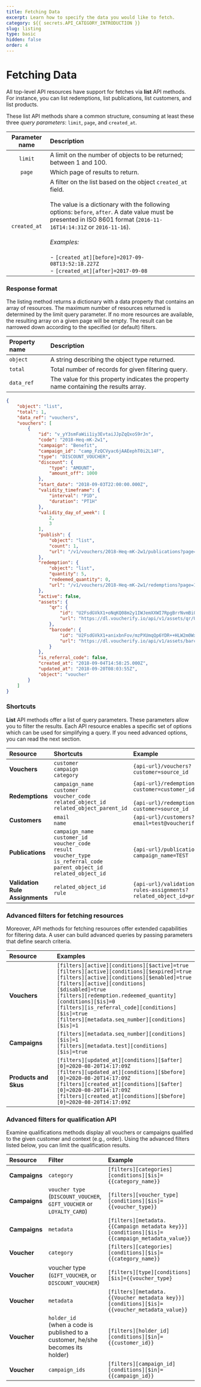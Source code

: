 ```yaml
---
title: Fetching Data
excerpt: Learn how to specify the data you would like to fetch.
category: ${{ secrets.API_CATEGORY_INTRODUCTION }}
slug: listing
type: basic
hidden: false
order: 4
---
```


# Fetching Data

All top-level API resources have support for fetches via **list** API methods. For instance, you can list redemptions, list publications, list customers, and list products. 

These list API methods share a common structure, consuming at least these three _query parameters_: `limit`, `page`, and `created_at`.  

| **Parameter name** | **Description** |
|:---:|:---|
| `limit` | A limit on the number of objects to be returned; between 1 and 100. |
| `page` | Which page of results to return. |
| `created_at` | A filter on the list based on the object `created_at` field.<br><br>The value is a dictionary with the following options: `before`, `after`. A date value must be presented in ISO 8601 format (`2016-11-16T14:14:31Z` or `2016-11-16`).<br><br>_Examples:_<br><br>- `[created_at][before]=2017-09-08T13:52:18.227Z`<br>- `[created_at][after]=2017-09-08` |

### Response format

The listing method returns a dictionary with a data property that contains an array of resources. The maximum number of resources returned is determined by the limit query parameter. If no more resources are available, the resulting array on a given page will be empty. The result can be narrowed down according to the specified (or default) filters.  

| **Property name** | **Description** |
|:---|:---|
| `object` | A string describing the object type returned. |
| `total` | Total number of records for given filtering query. |
| `data_ref` | The value for this property indicates the property name containing the results array. |


```json Example Response
{
    "object": "list",
    "total": 1,
    "data_ref": "vouchers",
    "vouchers": [
        {
            "id": "v_yY3smFaWii1iy3EvtaiJJpZqQxoS9rJn",
            "code": "2018-Heq-mK-2w1",
            "campaign": "Benefit",
            "campaign_id": "camp_FzQCVyac6jAAEephT0i2L14F",
            "type": "DISCOUNT_VOUCHER",
            "discount": {
                "type": "AMOUNT",
                "amount_off": 1000
            },
            "start_date": "2018-09-03T22:00:00.000Z",
            "validity_timeframe": {
                "interval": "P1D",
                "duration": "PT1H"
            },
            "validity_day_of_week": [
                2,
                3
            ],
            "publish": {
                "object": "list",
                "count": 1,
                "url": "/v1/vouchers/2018-Heq-mK-2w1/publications?page=1&limit=10"
            },
            "redemption": {
                "object": "list",
                "quantity": 5,
                "redeemed_quantity": 0,
                "url": "/v1/vouchers/2018-Heq-mK-2w1/redemptions?page=1&limit=10"
            },
            "active": false,
            "assets": {
                "qr": {
                    "id": "U2FsdGVkX1+oNqKQ08m2y1IWJemXXWI7RpgBrrNvmBiQbxe/4XBlAudagPJWbdtDI3S5biYSdslhXIwPyRCx0eUhUqnQmngmBadWq8xX3HeGSjUxMu2/yF9PAc3izKU0MUJ2oXJpjZ/oieEHtIElEA==",
                    "url": "https://dl.voucherify.io/api/v1/assets/qr/U2FsdGVkX1%2BoNqKQ08m2y1IWJemXXWI7RpgBrrNvmBiQbxe%2F4XBlAudagPJWbdtDI3S5biYSdslhXIwPyRCx0eUhUqnQmngmBadWq8xX3HeGSjUxMu2%2FyF9PAc3izKU0MUJ2oXJpjZ%2FoieEHtIElEA%3D%3D"
                },
                "barcode": {
                    "id": "U2FsdGVkX1+anixbnFov/mzPXUmqQp6YDR++HLW2m0WxQBc4t1wbBSKHqP8cAa63CUQE8IdyZEIZIku0RwAQiYflEAq6upaJ5CHiB3LUOh0EsdtnzUCB21EBkaNCs3PKNvFdDwG5UQzqIjN0u5MOGA==",
                    "url": "https://dl.voucherify.io/api/v1/assets/barcode/U2FsdGVkX1%2BanixbnFov%2FmzPXUmqQp6YDR%2B%2BHLW2m0WxQBc4t1wbBSKHqP8cAa63CUQE8IdyZEIZIku0RwAQiYflEAq6upaJ5CHiB3LUOh0EsdtnzUCB21EBkaNCs3PKNvFdDwG5UQzqIjN0u5MOGA%3D%3D"
                }
            },
            "is_referral_code": false,
            "created_at": "2018-09-04T14:58:25.000Z",
            "updated_at": "2018-09-20T08:03:55Z",
            "object": "voucher"
        }
    ]
}
```

### Shortcuts

**List** API methods offer a list of query parameters. These parameters allow you to filter the results. Each API resource enables a specific set of options which can be used for simplifying a query. If you need advanced options, you can read the next section.  

| Resource | **Shortcuts** | **Example** |
|:---|:---|:---|
| **Vouchers** | `customer`<br>`campaign`<br>`category` | `{api-url}/vouchers?customer=source_id` |
| **Redemptions** | `campaign_name`<br>`customer`<br>`voucher_code`<br>`related_object_id`<br>`related_object_parent_id` | `{api-url}/redemptions?customer=customer_id`<br><br>`{api-url}/redemptions?customer=source_id` |
| **Customers** | `email`<br>`name` | `{api-url}/customers?email=test@voucherify.io` |
| **Publications** | `campaign_name`<br>`customer_id`<br>`voucher_code`<br>`result`<br>`voucher_type`<br>`is_referral_code`<br>`parent_object_id`<br>`related_object_id` | `{api-url}/publications?campaign_name=TEST` |
| **Validation Rule Assignments** | `related_object_id`<br>`rule` | `{api-url}/validation-rules-assignments?related_object_id=promo_id` |

### Advanced filters for fetching resources

Moreover, API methods for fetching resources offer extended capabilities for filtering data. A user​ can build advanced queries by passing parameters that define search criteria.  

| **Resource** | **Examples** |
|:---|:---|
| **Vouchers** | `[filters][active][conditions][$active]=true`<br>`[filters][active][conditions][$expired]=true`<br>`[filters][active][conditions][$enabled]=true`<br>`[filters][active][conditions][$disabled]=true`<br>`[filters][redemption.redeemed_quantity][conditions][$is]=0`<br>`[filters][is_referral_code][conditions][$is]=true`<br>`[filters][metadata.seq_number][conditions][$is]=1` |
| **Campaigns** | `[filters][metadata.seq_number][conditions][$is]=1`<br>`[filters][metadata.test][conditions][$is]=true` |
| **Products and Skus** | `[filters][updated_at][conditions][$after][0]=2020-08-20T14:17:09Z`<br>`[filters][updated_at][conditions][$before][0]=2020-08-20T14:17:09Z`<br>`[filters][created_at][conditions][$after][0]=2020-08-20T14:17:09Z`<br>`[filters][created_at][conditions][$before][0]=2020-08-20T14:17:09Z` |

### Advanced filters for qualification API

Examine qualifications methods display all vouchers or campaigns qualified to the given customer and context (e.g., order). Using the advanced filters listed below, you can limit the qualification results.  

| **Resource** | **Filter** | **Example** |
|:---|:---|:---|
| **Campaigns** | `category` | `[filters][categories][conditions][$is]={{category_name}}` |
| **Campaigns** | `voucher type` (`DISCOUNT_VOUCHER`, `GIFT_VOUCHER` or `LOYALTY_CARD`) | `[filters][voucher_type][conditions][$is]={{voucher_type}}` |
| **Campaigns** | `metadata` | `[filters][metadata.{{Campaign metadata key}}][conditions][$is]={{campaign_metadata_value}}` |
| **Voucher** | `category` | `[filters][categories][conditions][$is]={{category_name}}` |
| **Voucher** | voucher type<br>(`GIFT_VOUCHER`, or `DISCOUNT_VOUCHER`) | `[filters][type][conditions][$is]={{voucher_type}` |
| **Voucher** | `metadata` | `[filters][metadata.{{Voucher metadata key}}][conditions][$is]={{voucher_metadata_value}}` |
| **Voucher** | `holder_id`<br>(when a code is published to a customer, he/she becomes its holder) | `[filters][holder_id][conditions][$in]={{customer_id}}` |
| **Voucher** | `campaign_ids` | `[filters][campaign_id][conditions][$in]={{campaign_id}}` |
